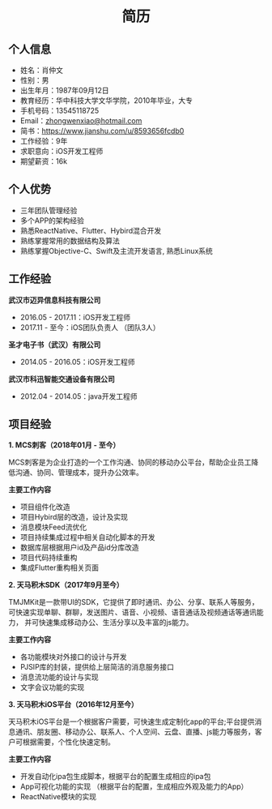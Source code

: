 <h1><center>简历</center></h1>

## 个人信息

* 姓名：肖仲文
* 性别：男
* 出生年月：1987年09月12日
* 教育经历：华中科技大学文华学院，2010年毕业，大专
* 手机号码：13545118725
* Email：zhongwenxiao@hotmail.com
* 简书：https://www.jianshu.com/u/8593656fcdb0
* 工作经验：9年
* 求职意向：iOS开发工程师
* 期望薪资：16k



## 个人优势

* 三年团队管理经验
* 多个APP的架构经验
* 熟悉ReactNative、Flutter、Hybird混合开发
* 熟练掌握常用的数据结构及算法
* 熟练掌握Objective-C、Swift及主流开发语言, 熟悉Linux系统



## 工作经验

**武汉市迈异信息科技有限公司**

* 2016.05 - 2017.11：iOS开发工程师
* 2017.11 - 至今：iOS团队负责人 （团队3人）

**圣才电子书（武汉）有限公司**

* 2014.05 - 2016.05：iOS开发工程师

**武汉市科迅智能交通设备有限公司**

* 2012.04 - 2014.05：java开发工程师



## 项目经验

**1. MCS刺客（2018年01月 - 至今）**

​	MCS刺客是为企业打造的一个工作沟通、协同的移动办公平台，帮助企业员工降低沟通、协同、管理成本，提升办公效率。

**主要工作内容**

* 项目组件化改造
* 项目Hybird层的改造，设计及实现
* 消息模块Feed流优化
* 项目持续集成过程中相关自动化脚本的开发
* 数据库层根据用户id及产品id分库改造
* 项目代码持续重构
* 集成Flutter重构相关页面



**2. 天马积木SDK（2017年9月至今）**

​	TMJMKit是一款带UI的SDK，它提供了即时通讯、办公、分享、联系人等服务，可快速实现单聊、群聊，发送图片、语音、小视频、语音通话及视频通话等通讯能力， 并可快速集成移动办公、生活分享以及丰富的js能力。

**主要工作内容**

* 各功能模块对外接口的设计与开发
* PJSIP库的封装，提供给上层简洁的消息服务接口
* 消息流功能的设计与实现
* 文字会议功能的实现



**3. 天马积木iOS平台（2016年12月至今）**

​	天马积木iOS平台是一个根据客户需要，可快速生成定制化app的平台;平台提供消息通讯、朋友圈、移动办公、联系人、个人空间、云盘、直播、js能力等服务，客户可根据需要，个性化快速定制。

**主要工作内容**

* 开发自动化ipa包生成脚本，根据平台的配置生成相应的ipa包
* App可视化功能的实现 （根据平台的配置，生成相应外观及能力的App）
* ReactNative模块的实现